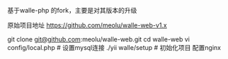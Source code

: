 基于walle-php 的fork，主要是对其版本的升级

原始项目地址
https://github.com/meolu/walle-web-v1.x

git clone git@github.com:meolu/walle-web.git
cd walle-web
vi config/local.php # 设置mysql连接
./yii walle/setup # 初始化项目
配置nginx